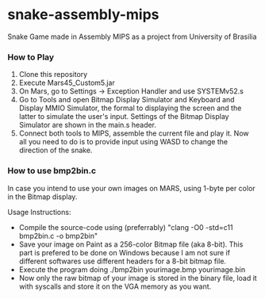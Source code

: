 # snake-assembly-mips
Snake Game made in Assembly MIPS as a project from University of Brasilia

### How to Play

1. Clone this repository
2. Execute Mars45_Custom5.jar
3. On Mars, go to Settings -> Exception Handler and use SYSTEMv52.s
4. Go to Tools and open Bitmap Display Simulator and Keyboard and Display MMIO Simulator, the formal to displaying the screen and the latter to simulate the user's input. Settings of the Bitmap Display Simulator are shown in the main.s header.
5. Connect both tools to MIPS, assemble the current file and play it. Now all you need to do is to provide input using WASD to change the direction of the snake.

### How to use bmp2bin.c

In case you intend to use your own images on MARS, using 1-byte per color in the Bitmap display.

Usage Instructions:

- Compile the source-code using (preferrably) "clang -O0 -std=c11 bmp2bin.c -o bmp2bin"
- Save your image on Paint as a 256-color Bitmap file (aka 8-bit). This part is prefered to be done on Windows because I am not sure if different softwares use different headers for a 8-bit bitmap file.
- Execute the program doing ./bmp2bin yourimage.bmp yourimage.bin
- Now only the raw bitmap of your image is stored in the binary file, load it with syscalls and store it on the VGA memory as you want.
